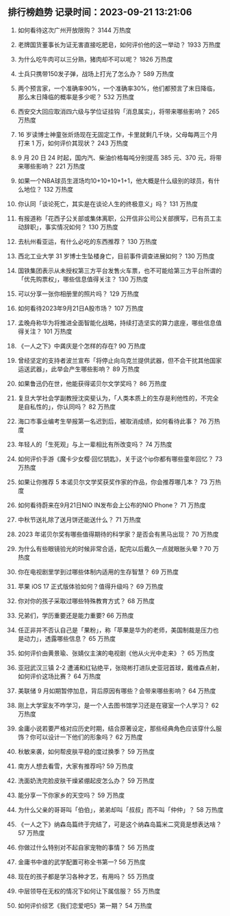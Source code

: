 
## 排行榜趋势 记录时间：2023-09-21 13:21:06
  
  1. 如何看待这次广州开放限购？ 3144 万热度
    
  2. 老牌国货董事长为证无害直接吃肥皂，如何评价他的这一举动？ 1933 万热度
    
  3. 为什么吃牛肉可以三分熟，猪肉却不可以呢？ 1826 万热度
    
  4. 士兵只携带150发子弹，战场上打光了怎么办？ 589 万热度
    
  5. 两个预言家，一个准确率90%，一个准确率30%，他们都预言了末日降临，那么末日降临的概率是多少呢？ 532 万热度
    
  6. 西安交大回应取消四六级与学位证挂钩「消息属实」，将带来哪些影响？ 265 万热度
    
  7. 16 岁读博士神童张炘炀现在无固定工作，卡里就剩几千块，父母每两三个月打来 1 万，如何评价其现状？ 243 万热度
    
  8. 9 月 20 日 24 时起，国内汽、柴油价格每吨分别提高 385 元、370 元，将带来哪些影响？ 221 万热度
    
  9. 如果一个NBA球员生涯场均10+10+10+1+1，他大概是什么级别的球员，有什么地位？ 132 万热度
    
  10. 你认同「谈论死亡，其实是在谈论人生的终极意义」吗？ 131 万热度
    
  11. 有报道称「花西子公关部或集体离职，公开信非公司公关部撰写，已有员工主动辞职」，事实情况如何？ 130 万热度
    
  12. 去杭州看亚运，有什么必吃的东西推荐？ 130 万热度
    
  13. 西北工业大学 31 岁博士生坠楼身亡，目前事件调查进展如何？ 130 万热度
    
  14. 国铁集团表示从未授权第三方平台发售火车票，也不可能给第三方平台所谓的「优先购票权」，哪些信息值得关注？ 130 万热度
    
  15. 可以分享一张你相册里的照片吗？ 129 万热度
    
  16. 如何看待2023年9月21日A股市场？ 107 万热度
    
  17. 孟晚舟称华为将推进全面智能化战略，持续打造坚实的算力底座，哪些信息值得关注？ 101 万热度
    
  18. 《一人之下》中龚庆是个怎样的存在? 90 万热度
    
  19. 曾经坚定的支持者波兰宣布「将停止向乌克兰提供武器，但不会干扰其他国家运送武器」，此举会产生哪些影响？ 89 万热度
    
  20. 如果鲁迅仍在世，他能获得诺贝尔文学奖吗？ 86 万热度
    
  21. 复旦大学社会学副教授沈奕斐认为，「人类本质上的生存是利他性的，不完全是自私性的」，你认同吗？ 82 万热度
    
  22. 海口市事业编考生举报第一名迟到后，被取消成绩，如何看待此事？ 76 万热度
    
  23. 年轻人的「生死观」与上一辈相比有所改变吗？ 74 万热度
    
  24. 如何评价手游《魔卡少女樱·回忆钥匙》，关于这个ip你都有哪些童年回忆？ 73 万热度
    
  25. 如果让你推荐 5 本诺贝尔文学奖获奖作家的作品，你会推荐哪几本？ 73 万热度
    
  26. 如何看待蔚来在9月21日NIO IN发布会上公布的NIO Phone？ 71 万热度
    
  27. 中秋节送礼除了送月饼还能送什么？ 71 万热度
    
  28. 2023 年诺贝尔奖有哪些值得期待的科学家？是否会有黑马出现？ 70 万热度
    
  29. 为什么有些眼镜验光的时候非常合适，配完以后戴久一点就眼胀头晕  ? 70 万热度
    
  30. 你在电视剧里学到过哪些体制内适用的生存智慧？ 69 万热度
    
  31. 苹果 iOS 17 正式版体验如何？值得升级吗？ 69 万热度
    
  32. 你对你的孩子采取过哪些特殊教育方式？ 68 万热度
    
  33. 兄弟们，学历重要还是能力重要? 66 万热度
    
  34. 任正非并不否认自己是「果粉」，称「苹果是华为的老师，美国制裁是压力也是动力」，透露哪些信息？ 65 万热度
    
  35. 如何评价由黄景瑜、张婧仪主演的电视剧《他从火光中走来》？ 65 万热度
    
  36. 亚冠武汉三镇 2-2 遭浦和红钻绝平，张晓彬打进队史亚冠首球，戴维森点射，如何评价这场比赛？ 64 万热度
    
  37. 美联储 9 月如期暂停加息，背后原因有哪些？会带来哪些影响？ 64 万热度
    
  38. 刚上大学室友不咋学习，是一个人去图书馆学习还是在寝室一个人学习？ 62 万热度
    
  39. 金庸小说若要严格对应历史时期，结合原著设定，那些经典角色应该穿什么服饰？你可以设计一下他们的形象吗？ 62 万热度
    
  40. 秋敏来袭，如何帮皮肤平稳的度过换季？ 59 万热度
    
  41. 南方人想去看雪，大家有推荐吗? 59 万热度
    
  42. 洗面奶洗完脸皮肤干燥紧绷起皮怎么办？ 59 万热度
    
  43. 能分享一下你家乡的天空吗？ 59 万热度
    
  44. 为什么父亲的哥哥叫「伯伯」，弟弟却叫「叔叔」而不叫「仲仲」？ 58 万热度
    
  45. 《一人之下》纳森岛篇终于完结了，可是这个纳森岛篇米二究竟是想表达啥？ 57 万热度
    
  46. 你做过什么特别对不起自家宠物的事情？ 56 万热度
    
  47. 金庸书中谁的武学配置可称全书第一? 56 万热度
    
  48. 现在的孩子都是学习各种才艺，有用吗？ 55 万热度
    
  49. 中层领导在无权的情况下如何让下属信服？ 55 万热度
    
  50. 如何评价综艺《我们恋爱吧5》第一期？ 54 万热度
    